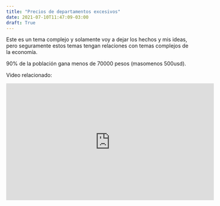 ```yaml
---
title: "Precios de departamentos excesivos"
date: 2021-07-10T11:47:09-03:00
draft: True
---
```


Este es un tema complejo y solamente voy a dejar los hechos y mis ideas, pero seguramente estos temas tengan relaciones con temas complejos de la economía.


90% de la población gana menos de 70000 pesos (masomenos 500usd).

Video relacionado:



<div style="text-align:center">
<iframe width="560" height="315" src="https://www.youtube.com/watch?v=vhAXp0xzMFg" title="YouTube video player" frameborder="0" allow="accelerometer; clipboard-write; encrypted-media; gyroscope; picture-in-picture" allowfullscreen></iframe>
</div>